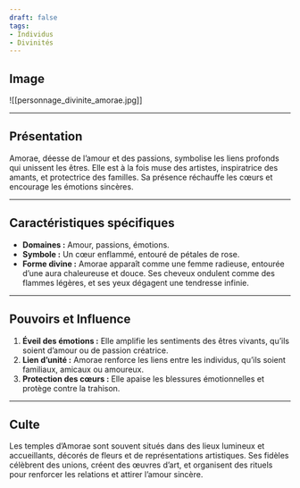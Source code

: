 ```yaml
---
draft: false
tags:
- Individus
- Divinités
---
```


## Image

![[personnage_divinite_amorae.jpg]]

___

## **Présentation**
Amorae, déesse de l’amour et des passions, symbolise les liens profonds qui unissent les êtres. Elle est à la fois muse des artistes, inspiratrice des amants, et protectrice des familles. Sa présence réchauffe les cœurs et encourage les émotions sincères.

---

## **Caractéristiques spécifiques**
- **Domaines :** Amour, passions, émotions.  
- **Symbole :** Un cœur enflammé, entouré de pétales de rose.  
- **Forme divine :** Amorae apparaît comme une femme radieuse, entourée d’une aura chaleureuse et douce. Ses cheveux ondulent comme des flammes légères, et ses yeux dégagent une tendresse infinie.

---

## **Pouvoirs et Influence**
1. **Éveil des émotions :** Elle amplifie les sentiments des êtres vivants, qu’ils soient d’amour ou de passion créatrice.  
2. **Lien d’unité :** Amorae renforce les liens entre les individus, qu’ils soient familiaux, amicaux ou amoureux.  
3. **Protection des cœurs :** Elle apaise les blessures émotionnelles et protège contre la trahison.

---

## **Culte**
Les temples d’Amorae sont souvent situés dans des lieux lumineux et accueillants, décorés de fleurs et de représentations artistiques. Ses fidèles célèbrent des unions, créent des œuvres d’art, et organisent des rituels pour renforcer les relations et attirer l’amour sincère.